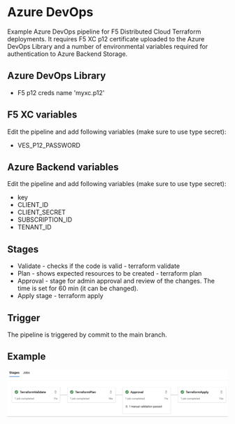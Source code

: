 # Azure DevOps

Example Azure DevOps pipeline for F5 Distributed Cloud Terraform deployments. It requires F5 XC p12 certificate uploaded to the Azure DevOps Library and a number of environmental variables required for authentication to Azure Backend Storage.

## Azure DevOps Library
* F5 p12 creds name 'myxc.p12'

## F5 XC variables
Edit the pipeline and add following variables (make sure to use type secret):
* VES_P12_PASSWORD

## Azure Backend variables
Edit the pipeline and add following variables (make sure to use type secret):
* key
* CLIENT_ID
* CLIENT_SECRET
* SUBSCRIPTION_ID
* TENANT_ID

## Stages
* Validate - checks if the code is valid - terraform validate
* Plan - shows expected resources to be created - terraform plan
* Approval - stage for admin approval and review of the changes. The time is set for 60 min (it can be changed).
* Apply stage - terraform apply

## Trigger
The pipeline is triggered by commit to the main branch.

## Example
![Actions Pipeline](https://github.com/pavbjj/F5-XC-DevOps/blob/main/ci-cd/AzureDevOps/images/azure-devops.png)